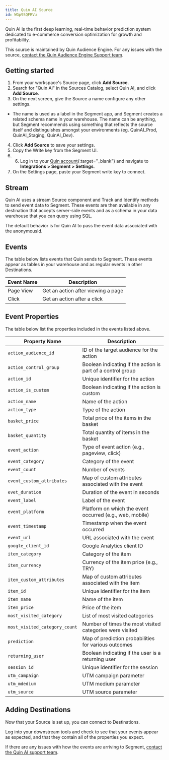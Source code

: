 ```yaml
---
title: Quin AI Source
id: WGp9SQFRVu
---
```


Quin AI is the first deep learning, real-time behavior prediction system dedicated to e-commerce conversion optimization for growth and profitability.

This source is maintained by Quin Audience Engine. For any issues with the source, [contact the Quin Audience Engine Support team](mailto:hello@quinengine.com).

## Getting started

1. From your workspace's Source page, click **Add Source**.
2. Search for "Quin AI" in the Sources Catalog, select Quin AI, and click **Add Source**.
3. On the next screen, give the Source a name configure any other settings.
  - The name is used as a label in the Segment app, and Segment creates a related schema name in your warehouse. The name can be anything, but Segment recommends using something that reflects the source itself and distinguishes amongst your environments (eg. QuinAI_Prod, QuinAI_Staging, QuinAI_Dev).
4. Click **Add Source** to save your settings.
5. Copy the Write key from the Segment UI.
6. 6. Log in to your [Quin account](https://portal.quinengine.com/){:target="_blank”} and navigate to **Integrations > Segment > Settings**.
7. On the Settings page, paste your Segment write key to connect.

## Stream

Quin AI uses a stream Source component and Track and Identify methods to send event data to Segment. These events are then available in any destination that accepts server-side events and as a schema in your data warehouse that you can query using SQL.

The default behavior is for Quin AI to pass the event data associated with the anonymousId.

## Events

The table below lists events that Quin sends to Segment. These events appear as tables in your warehouse and as regular events in other Destinations.

| Event Name | Description                        |
|------------|------------------------------------|
| Page View  | Get an action after viewing a page |
| Click      | Get an action after a click        |  


## Event Properties

The table below list the properties included in the events listed above.

| Property Name                 | Description                                                 |
|-------------------------------|-------------------------------------------------------------|
| `action_audience_id`          | ID of the target audience for the action                    |
| `action_control_group`        | Boolean indicating if the action is part of a control group |
| `action_id`                   | Unique identifier for the action                            |
| `action_is_custom`            | Boolean indicating if the action is custom                  |
| `action_name`                 | Name of the action                                          |                          
| `action_type`                 | Type of the action                                          |                         
| `basket_price`                | Total price of the items in the basket                      |                         
| `basket_quantity`             | Total quantity of items in the basket                       |                         
| `event_action`                | Type of event action (e.g., pageview, click)                |                       
| `event_category`              | Category of the event                                       |                                                          
| `event_count`                 | Number of events                                            |                        
| `event_custom_attributes`     | Map of custom attributes associated with the event          |                         
| `evet_duration`               | Duration of the event in seconds                            |                        
| `event_label`                 | Label of the event                                          |                        
| `event_platform`              | Platform on which the event occurred (e.g., web, mobile)    |                        
| `event_timestamp`             | Timestamp when the event occurred                           |                       
| `event_url`                   | URL associated with the event                               |                      
| `google_client_id`            | Google Analytics client ID                                  |                        
| `item_category`               | Category of the item                                        |                                                             
| `item_currency`               | Currency of the item price (e.g., TRY)                      |                                                             
| `item_custom_attributes`      | Map of custom attributes associated with the item           |                                                             
| `item_id`                     | Unique identifier for the item                              |                                                             
| `item_name`                   | Name of the item                                            |                                                             
| `item_price`                  | Price of the item                                           |                                                             
| `most_visited_category`       | List of most visited categories                             |                                                             
| `most_visited_category_count` | Number of times the most visited categories were visited    |                                                             
| `prediction`                  | Map of prediction probabilities for various outcomes        |
| `returning_user`              | Boolean indicating if the user is a returning user          |                                                             
| `session_id`                  | Unique identifier for the session                           |                                                             
| `utm_campaign`                | UTM campaign parameter                                      |                                                             
| `utm_mdedium`                 | UTM medium parameter                                        |                                                             
| `utm_source`                  | UTM source parameter                                        |                                                                              


## Adding Destinations

Now that your Source is set up, you can connect to Destinations.

Log into your downstream tools and check to see that your events appear as expected, and that they contain all of the properties you expect.

If there are any issues with how the events are arriving to Segment, [contact the Quin AI support team](mailto:hello@quinengine.com).
